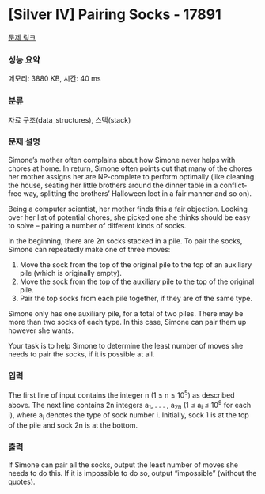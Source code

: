 # [Silver IV] Pairing Socks - 17891 

[문제 링크](https://www.acmicpc.net/problem/17891) 

### 성능 요약

메모리: 3880 KB, 시간: 40 ms

### 분류

자료 구조(data_structures), 스택(stack)

### 문제 설명

<p>Simone’s mother often complains about how Simone never helps with chores at home. In return, Simone often points out that many of the chores her mother assigns her are NP-complete to perform optimally (like cleaning the house, seating her little brothers around the dinner table in a conflict-free way, splitting the brothers’ Halloween loot in a fair manner and so on).</p>

<p>Being a computer scientist, her mother finds this a fair objection. Looking over her list of potential chores, she picked one she thinks should be easy to solve – pairing a number of different kinds of socks.</p>

<p>In the beginning, there are 2n socks stacked in a pile. To pair the socks, Simone can repeatedly make one of three moves:</p>

<ol>
	<li>Move the sock from the top of the original pile to the top of an auxiliary pile (which is originally empty).</li>
	<li>Move the sock from the top of the auxiliary pile to the top of the original pile.</li>
	<li>Pair the top socks from each pile together, if they are of the same type.</li>
</ol>

<p>Simone only has one auxiliary pile, for a total of two piles. There may be more than two socks of each type. In this case, Simone can pair them up however she wants.</p>

<p>Your task is to help Simone to determine the least number of moves she needs to pair the socks, if it is possible at all.</p>

### 입력 

 <p>The first line of input contains the integer n (1 ≤ n ≤ 10<sup>5</sup>) as described above. The next line contains 2n integers a<sub>1</sub>, . . . , a<sub>2n</sub> (1 ≤ a<sub>i</sub> ≤ 10<sup>9</sup> for each i), where a<sub>i</sub> denotes the type of sock number i. Initially, sock 1 is at the top of the pile and sock 2n is at the bottom.</p>

### 출력 

 <p>If Simone can pair all the socks, output the least number of moves she needs to do this. If it is impossible to do so, output “impossible” (without the quotes).</p>

